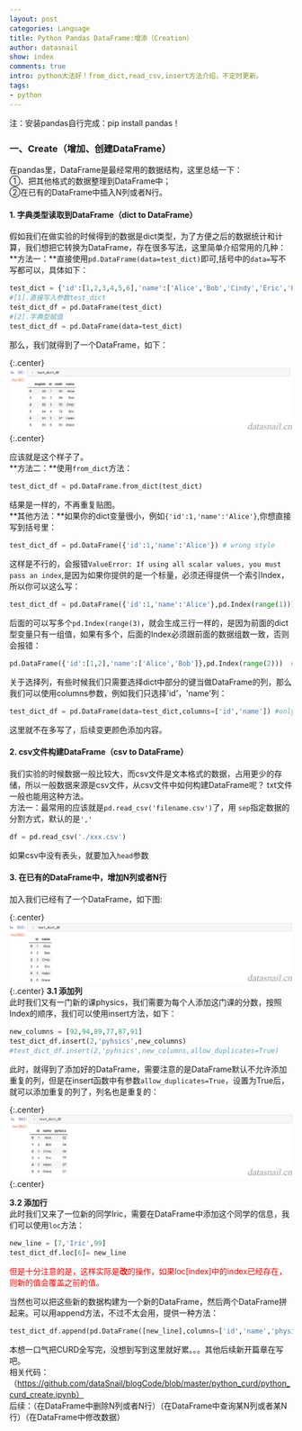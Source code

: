 ```yaml
---
layout: post
categories: Language
title: Python Pandas DataFrame:增添（Creation）
author: datasnail
show: index
comments: true
intro: python大法好！from_dict,read_csv,insert方法介绍，不定时更新。
tags:
- python
---
```


注：安装pandas自行完成：pip install pandas！  

### **一、Create（增加、创建DataFrame）**
在pandas里，DataFrame是最经常用的数据结构，这里总结一下：  
①、把其他格式的数据整理到DataFrame中；  
②在已有的DataFrame中插入N列或者N行。  
#### **1. 字典类型读取到DataFrame**（dict to DataFrame）
假如我们在做实验的时候得到的数据是dict类型，为了方便之后的数据统计和计算，我们想把它转换为DataFrame，存在很多写法，这里简单介绍常用的几种：  
**方法一：**直接使用```pd.DataFrame(data=test_dict)```即可,括号中的```data=```写不写都可以，具体如下：
```python
test_dict = {'id':[1,2,3,4,5,6],'name':['Alice','Bob','Cindy','Eric','Helen','Grace '],'math':[90,89,99,78,97,93],'english':[89,94,80,94,94,90]}
#[1].直接写入参数test_dict
test_dict_df = pd.DataFrame(test_dict)
#[2].字典型赋值
test_dict_df = pd.DataFrame(data=test_dict)
```
那么，我们就得到了一个DataFrame，如下：

{:.center}
![](/postimg/python/dataframe/dict2dataframe.png)
{:.center}

应该就是这个样子了。  
**方法二：**使用```from_dict```方法：
```python
test_dict_df = pd.DataFrame.from_dict(test_dict)
```

结果是一样的，不再重复贴图。  
**其他方法：**如果你的dict变量很小，例如```{'id':1,'name':'Alice'}```,你想直接写到括号里：
```python
test_dict_df = pd.DataFrame({'id':1,'name':'Alice'}) # wrong style
```
这样是不行的，会报错```ValueError: If using all scalar values, you must pass an index```,是因为如果你提供的是一个标量，必须还得提供一个索引Index，所以你可以这么写：
```python
test_dict_df = pd.DataFrame({'id':1,'name':'Alice'},pd.Index(range(1)))
```
后面的可以写多个```pd.Index(range(3)```，就会生成三行一样的，是因为前面的dict型变量只有一组值，如果有多个，后面的Index必须跟前面的数据组数一致，否则会报错：
```python
pd.DataFrame({'id':[1,2],'name':['Alice','Bob']},pd.Index(range(2)))  #must be 2 in range function.
```
关于选择列，有些时候我们只需要选择dict中部分的键当做DataFrame的列，那么我们可以使用columns参数，例如我们只选择'id'，'name'列：
```python
test_dict_df = pd.DataFrame(data=test_dict,columns=['id','name']) #only choose 'id' and 'name' columns
```

这里就不在多写了，后续变更颜色添加内容。  
#### **2. csv文件构建DataFrame（csv to DataFrame）**
我们实验的时候数据一般比较大，而csv文件是文本格式的数据，占用更少的存储，所以一般数据来源是csv文件，从csv文件中如何构建DataFrame呢？ txt文件一般也能用这种方法。   
方法一：最常用的应该就是```pd.read_csv('filename.csv')```了，用	```sep```指定数据的分割方式，默认的是```','```  
```python
df = pd.read_csv('./xxx.csv')
```
如果csv中没有表头，就要加入```head```参数

#### **3. 在已有的DataFrame中，增加N列或者N行**
加入我们已经有了一个DataFrame，如下图:

{:.center}
![](/postimg/python/dataframe/dict2dataframe_exist.png)
{:.center}
**3.1 添加列**  
此时我们又有一门新的课physics，我们需要为每个人添加这门课的分数，按照Index的顺序，我们可以使用insert方法，如下：
```python
new_columns = [92,94,89,77,87,91]
test_dict_df.insert(2,'pyhsics',new_columns)
#test_dict_df.insert(2,'pyhsics',new_columns,allow_duplicates=True)
```

此时，就得到了添加好的DataFrame，需要注意的是DataFrame默认不允许添加重复的列，但是在insert函数中有参数```allow_duplicates=True```，设置为True后，就可以添加重复的列了，列名也是重复的：

{:.center}
![](/postimg/python/dataframe/dict2dataframe_exist_new.png)
{:.center}

**3.2 添加行**  
此时我们又来了一位新的同学Iric，需要在DataFrame中添加这个同学的信息，我们可以使用```loc```方法：  

```python
new_line = [7,'Iric',99]
test_dict_df.loc[6]= new_line
```
<span style='color:red'>但是十分注意的是，这样实际是**改**的操作，如果loc[index]中的index已经存在，则新的值会覆盖之前的值。</span>

当然也可以把这些新的数据构建为一个新的DataFrame，然后两个DataFrame拼起来。可以用append方法，不过不太会用，提供一种方法：  

```python
test_dict_df.append(pd.DataFrame([new_line],columns=['id','name','physics']))
```
本想一口气把CURD全写完，没想到写到这里就好累。。。其他后续新开篇章在写吧。  
相关代码：（https://github.com/dataSnail/blogCode/blob/master/python_curd/python_curd_create.ipynb）  
后续：（在DataFrame中删除N列或者N行）（在DataFrame中查询某N列或者某N行）（在DataFrame中修改数据）
